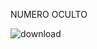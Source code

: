 NUMERO OCULTO

![download](https://github.com/IK14931/Juegos-digitales/assets/151745652/bee7b29a-dd9e-475a-ad5e-e9806c6615b6)

